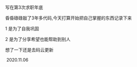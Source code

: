 写在第3次求职年底

昏昏碌碌敲了3年多代码,今天打算开始把自己掌握的东西记录下来

1 是为了自我巩固

2 是为了分享希望也能帮助到别人

想了一下还是去码云更新

​                         2020.11.06